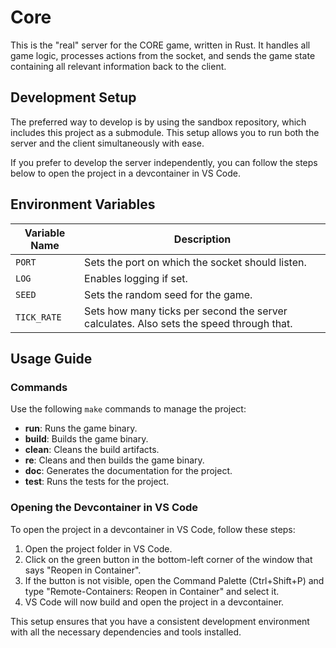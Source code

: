 # Core
This is the "real" server for the CORE game, written in Rust. It handles all game logic, processes actions from the socket, and sends the game state containing all relevant information back to the client.

## Development Setup
The preferred way to develop is by using the sandbox repository, which includes this project as a submodule. This setup allows you to run both the server and the client simultaneously with ease.

If you prefer to develop the server independently, you can follow the steps below to open the project in a devcontainer in VS Code.

## Environment Variables

| Variable Name | Description |
|---------------|-------------|
| `PORT`        | Sets the port on which the socket should listen. |
| `LOG`         | Enables logging if set. |
| `SEED`        | Sets the random seed for the game. |
| `TICK_RATE`   | Sets how many ticks per second the server calculates. Also sets the speed through that. |

## Usage Guide

### Commands

Use the following `make` commands to manage the project:

- **run**: Runs the game binary.
- **build**: Builds the game binary.
- **clean**: Cleans the build artifacts.
- **re**: Cleans and then builds the game binary.
- **doc**: Generates the documentation for the project.
- **test**: Runs the tests for the project.

### Opening the Devcontainer in VS Code

To open the project in a devcontainer in VS Code, follow these steps:

1. Open the project folder in VS Code.
2. Click on the green button in the bottom-left corner of the window that says "Reopen in Container".
3. If the button is not visible, open the Command Palette (Ctrl+Shift+P) and type "Remote-Containers: Reopen in Container" and select it.
4. VS Code will now build and open the project in a devcontainer.

This setup ensures that you have a consistent development environment with all the necessary dependencies and tools installed.
